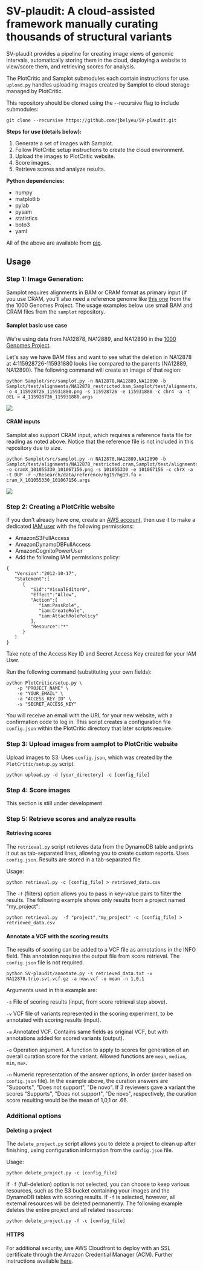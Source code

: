 # SV-plaudit: A cloud-assisted framework manually curating thousands of structural variants

SV-plaudit provides a pipeline for creating image views of genomic intervals, automatically storing them in the cloud, deploying a website to view/score them, and retrieving scores for analysis.

The PlotCritic and Samplot submodules each contain instructions for use. `upload.py` handles uploading images created by Samplot to cloud storage managed by PlotCritic.

This repository should be cloned using the --recursive flag to include submodules:
```
git clone --recursive https://github.com/jbelyeu/SV-plaudit.git
```

**Steps for use (details below):**
1. Generate a set of images with Samplot.
2. Follow PlotCritic setup instructions to create the cloud environment.
3. Upload the images to PlotCritic website.
4. Score images.
5. Retrieve scores and analyze results.

**Python dependencies:**
* numpy
* matplotlib
* pylab
* pysam
* statistics
* boto3
* yaml 

All of the above are available from [pip](https://pypi.python.org/pypi/pip).


## Usage 
### Step 1: Image Generation: 
Samplot requires alignments in BAM or CRAM format as primary input (if you use CRAM, you'll also need a reference genome like [this one](ftp://ftp-trace.ncbi.nih.gov/1000genomes/ftp/technical/reference/human_g1k_v37.fasta.gz) from the the 1000 Genomes Project. The usage examples below use small BAM and CRAM files from the `samplot` repository.


#### Samplot basic use case
We're  using data from NA12878, NA12889, and NA12890 in the [1000 Genomes Project](http://www.internationalgenome.org/about). 

Let's say we have BAM files and want to see what the deletion in NA12878 at 4:115928726-115931880 looks like compared to the parents (NA12889, NA12890). 
The following command will create an image of that region:
```
python Samplot/src/samplot.py -n NA12878,NA12889,NA12890 -b Samplot/test/alignments/NA12878_restricted.bam,Samplot/test/alignments/NA12889_restricted.bam,Samplot/test/alignments/NA12890_restricted.bam -o 4_115928726_115931880.png -s 115928726 -e 115931880 -c chr4 -a -t DEL > 4_115928726_115931880.args
```

<img src="/doc/imgs/4_115928726_115931880.png">

#### CRAM inputs
Samplot also support CRAM input, which requires a reference fasta file for reading as noted above. Notice that the reference file is not included in this repository due to size.

```
python Samplot/src/samplot.py -n NA12878,NA12889,NA12890 -b Samplot/test/alignments/NA12878_restricted.cram,Samplot/test/alignments/NA12889_restricted.cram,Samplot/test/alignments/NA12890_restricted.cram -o cramX_101055330_101067156.png -s 101055330 -e 101067156 -c chrX -a -t DUP -r ~/Research/data/reference/hg19/hg19.fa > cram_X_101055330_101067156.args
```
<img src="doc/imgs/cramX_101055330_101067156.png">

### Step 2: Creating a PlotCritic website
If you don't already have one, create an [AWS account](https://portal.aws.amazon.com/gp/aws/developer/registration/index.html), then use it to make a dedicated [IAM user](http://docs.aws.amazon.com/IAM/latest/UserGuide/id_users_create.html#id_users_create_console) with the following permissions:
   * AmazonS3FullAccess
   * AmazonDynamoDBFullAccess
   * AmazonCognitoPowerUser
   * Add the following IAM permissions policy:
```
{  
   "Version":"2012-10-17",
   "Statement":[  
      {  
         "Sid":"VisualEditor0",
         "Effect":"Allow",
         "Action":[  
            "iam:PassRole",
            "iam:CreateRole",
            "iam:AttachRolePolicy"
         ],
         "Resource":"*"
      }
   ]
}
```
   
Take note of the Access Key ID and Secret Access Key created for your IAM User.

Run the following command (substituting your own fields):
```
python PlotCritic/setup.py \
	-p "PROJECT_NAME" \
	-e "YOUR_EMAIL" \
	-a "ACCESS_KEY_ID" \
	-s "SECRET_ACCESS_KEY"
```
You will receive an email with the URL for your new website, with a confirmation code to log in. This script creates a configuration file `config.json` within the PlotCritic directory that later scripts require.


### Step 3: Upload images from samplot to PlotCritic website
Upload images to S3. Uses `config.json`, which was created by the `PlotCritic/setup.py` script.
```
python upload.py -d [your_directory] -c [config_file]
```
### Step 4: Score images
This section is still under development

### Step 5: Retrieve scores and analyze results

#### Retrieving scores
The `retrieval.py` script retrieves data from the DynamoDB table and prints it out as tab-separated lines, allowing you to create custom reports. Uses `config.json`. Results are stored in a tab-separated file.

Usage:
```
python retrieval.py -c [config_file] > retrieved_data.csv
```

The `-f` (filters) option allows you to pass in key-value pairs to filter the results. 
The following example shows only results from a project named "my_project":
```
python retrieval.py  -f "project","my_project" -c [config_file] > retrieved_data.csv
```

#### Annotate a VCF with the scoring results
The results of scoring can be added to a VCF file as annotations in the INFO field. This annotation requires the output file from score retrieval. The `config.json` file is not required.
```
python SV-plaudit/annotate.py -s retrieved_data.txt -v NA12878.trio.svt.vcf.gz -a new.vcf -o mean -n 1,0,1
```
Arguments used in this example are:

`-s` File of scoring results (input, from score retrieval step above).

`-v` VCF file of variants represented in the scoring experiment, to be annotated with scoring results (input).

`-a` Annotated VCF. Contains same fields as original VCF, but with annotations added for scored variants (output).

`-o` Operation argument. A function to apply to scores for generation of an overall curation score for the variant. Allowed functions are `mean`, `median`,  `min`, `max`.

`-n` Numeric representation of the answer options, in order (order based on `config.json` file). In the example above,  the curation answers are "Supports", "Does not support", "De novo". If 3 reviewers gave a variant the scores "Supports", "Does not support", "De novo", respectively, the curation score resulting would be the mean of 1,0,1 or .66.


### Additional options
#### Deleting a project
The `delete_project.py` script allows you to delete a project to clean up after finishing, using configuration information from the `config.json` file. 

Usage:
```
python delete_project.py -c [config_file]
```

If `-f` (full-deletion) option is not selected, you can choose to keep various resources, such as the S3 bucket containing your images and the DynamoDB tables with scoring results. If `-f` is selected, however, all external resources will be deleted permanently.
The following example deletes the entire project and all related resources:
```
python delete_project.py -f -c [config_file]
```

#### HTTPS
For additional security, use AWS Cloudfront to deploy with an SSL certificate through the Amazon Credential Manager (ACM). Further instructions available [here](http://docs.aws.amazon.com/AmazonCloudFront/latest/DeveloperGuide/GettingStarted.html).
